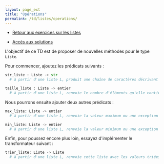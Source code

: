 ```yaml
---
layout: page_ext
title: "Opérations"
permalink: /td/listes/operations/
---
```


- [Retour aux exercices sur les listes](../)

- [Accès aux solutions](./td_operations.solutions.md)

L'objectif de ce TD est de proposer de nouvelles méthodes pour le type `Liste`.

Pour commencer, ajoutez les prédicats suivants :

```python
str_liste : Liste -> str
  # à partir d'une liste L, produit une chaîne de caractères décrivant L

taille_liste : Liste -> entier
  # à partir d'une liste L, renvoie le nombre d'éléments qu'elle contient
```

Nous pourrons ensuite ajouter deux autres prédicats :

```python
max_liste: Liste -> entier
  # à partir d'une liste L, renvoie la valeur maximum ou une exception si L est vide

min_liste: Liste -> entier
  # à partir d'une liste L, renvoie la valeur minimum ou une exception si L est vide
```

Enfin, pour poussez encore plus loin, essayez d'implémenter le transformateur suivant :

```python
trier_liste: Liste -> Liste
  # à partir d'une liste L, renvoie cette liste avec les valeurs triées (tri au choix)
```
